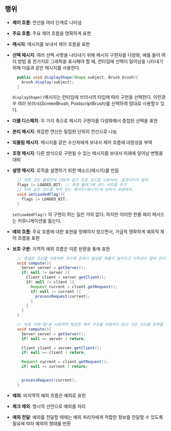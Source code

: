 ## 행위
- __제어 흐름__: 연산을 여러 단계로 나타냄
- __주요 흐름__: 주요 제어 흐름을 명확하게 표현
- __메시지__: 메시지를 보내서 제어 흐름을 표현
- __선택 메시지__: 여러 선택 사항을 나타내기 위해 메시지 구현자를 다양화,
  예를 들어 여러 방법 중 한가지로 그래픽을 표시해야 할 때, 런타임에 선택이 일어남을 나타내기 위해
  다음과 같은 메시지를 사용한다.
  ```java
    public void displayShape(Shape subject, Brush brush){
      brush.display(subject);
    }
  ```
  ```displayShape()```메시지는 런타임에 브러시의 타입에 따라 구현을 선택한다.
  이런경우 여러 브러시(ScreenBrush, PostscriptBrush)를 선택하여 맘대로 사용할수 있다.
- __더블 디스패치__: 두 가지 축으로 메시지 구현자를 다양화해서 중첩된 선택을 표현
- __분리 메시지__: 복잡한 연산은 밀접한 단위의 연산으로 나눔
- __되돌림 메시지__: 메시지를 같은 수신자에게 보내서 제어 흐름에 대칭성을 부여
- __초청 메시지__: 다른 방식으로 구현될 수 있는 메시지를 보내서 미래에 일어날 변형을 대비
- __설명 메시지__: 로직을 설명하기 위한 메소드(메시지)를 만듬
  ```java
    // 어떤 코드 블록안에 다음과 같이 직접 코드를 사용하여, 동작시키지 말자.
    flags |= LOADED_BIT; // 특정 플래그에 로드 비트를 추가
    // 위와 같은 코드를 의미 있는 메서드(메시지)에 담아서 표현하자.
    void setLoadedFlag(){
      flags |= LOADED_BIT;
    }
  ```
  ```setLoadedFlag()``` 의 구현이 하는 일은 거의 없다. 하지만 이러한 한줄 짜리 메서드는 커뮤니케이션을 돕는다.
- __예외 흐름__: 주요 흐름에 대한 표현을 방해하지 않으면서, 가급적 명확하게 예외적 제어 흐름을 표현
- __보호 구분__: 지역적 예외 흐름은 이른 반환을 톻애 표현

  ```java
    // 중첩된 조건을 사용하면 코드에 문제가 발생할 확률이 높아지고 가독성이 떨어 진다.
    void compute(){
      Server server = getServer();
      if( null != server ){
        Client client = server.getClient();
        if( null != client ){
          Request current = client.getRequest();
          if( null != current ){
            processRequest(current);
          }
        }
      }
    }

    // 보호 구분(절)을 사용하면 복잡한 제어 구조를 사용하지 않고 가은 코드를 표현할 수 있다.
    void compute(){
      Server server = getServer();
      if( null == server ) return;

      Client client = server.getClient();
      if( null == client ) return;

      Request current = client.getRequest();
      if( null == current ) return;


      processRequest(current);
    }
  ```
- __예외__: 비지역적 예외 흐름은 예외로 표현
- __체크 예외__: 명시적 선언으로 예외를 처리
- __예외 전달__: 예외를 전달할 때에는 예외 처리자에게 적합한 정보를 전달할 수 있도록 필요에 따라 예외의 형태를 반환
